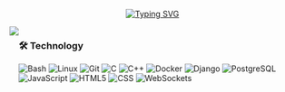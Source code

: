 <div align="center">

[![Typing SVG](https://readme-typing-svg.demolab.com?font=Fira+Code&pause=1000&color=00F702&center=true&width=435&lines=Hi!+I+am+Giovanni+Cavanna)](https://git.io/typing-svg)

</div>

<div style="display:flex; align-items: flex-start;">
  <img src="https://github-readme-stats.vercel.app/api/top-langs/?username=GiovanniAfro&layout=compact&theme=gotham&hide_border=true" />

  <div>

  ### 🛠 Technology
![Bash](https://img.shields.io/badge/-Bash-5391FE?style=flat-square&logo=gnu-bash&logoColor=white)
![Linux](https://img.shields.io/badge/-Linux-FCC624?style=flat-square&logo=linux&logoColor=black)
![Git](https://img.shields.io/badge/-Git-F05032?style=flat-square&logo=git&logoColor=white)
![C](https://img.shields.io/badge/-C-A8B9CC?style=flat-square&logo=c&logoColor=white)
![C++](https://img.shields.io/badge/-C++-00599C?style=flat-square&logo=cplusplus&logoColor=white)
![Docker](https://img.shields.io/badge/-Docker-2496ED?style=flat-square&logo=docker&logoColor=white)
![Django](https://img.shields.io/badge/-Django-092E20?style=flat-square&logo=django&logoColor=white)
![PostgreSQL](https://img.shields.io/badge/-PostgreSQL-4169E1?style=flat-square&logo=postgresql&logoColor=white)
![JavaScript](https://img.shields.io/badge/-JavaScript-F7DF1E?style=flat-square&logo=javascript&logoColor=black)
![HTML5](https://img.shields.io/badge/-HTML5-E34F26?style=flat-square&logo=html5&logoColor=white)
![CSS](https://img.shields.io/badge/-CSS-1572B6?style=flat-square&logo=css3&logoColor=white)
![WebSockets](https://img.shields.io/badge/-WebSockets-FFFFFF?style=flat-square&logo=websockets&logoColor=black)



